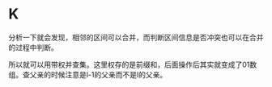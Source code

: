 # K

分析一下就会发现，相邻的区间可以合并，而判断区间信息是否冲突也可以在合并的过程中判断。

所以就可以用带权并查集。这里权存的是前缀和，后面操作后其实就变成了01数组。查父亲的时候注意是l-1的父亲而不是l的父亲。